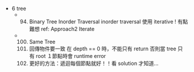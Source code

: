 * 6 tree
    * 94. Binary Tree Inorder Traversal 
        inorder traversal 使用 iterative ! 有點難想
        ref: Approach2 Iterate
    * 100. Same Tree
        1. 回傳物件要一致
            在 depth == 0 時，不能只有 return
            否則當 tree 只有 root １節點時會 runtime error
        2. 更好的方法：遞迴每個節點就好！！看 solution 才知道...
         